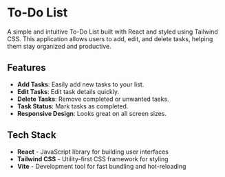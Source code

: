 # To-Do List

A simple and intuitive To-Do List built with React and styled using Tailwind CSS. This application allows users to add, edit, and delete tasks, helping them stay organized and productive.

## Features

- **Add Tasks**: Easily add new tasks to your list.
- **Edit Tasks**: Edit task details quickly.
- **Delete Tasks**: Remove completed or unwanted tasks.
- **Task Status**: Mark tasks as completed.
- **Responsive Design**: Looks great on all screen sizes.

## Tech Stack

- **React** - JavaScript library for building user interfaces
- **Tailwind CSS** - Utility-first CSS framework for styling
- **Vite** - Development tool for fast bundling and hot-reloading
